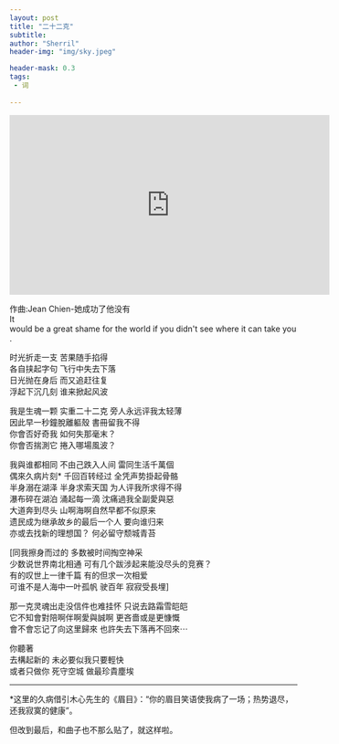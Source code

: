 ```yaml
---
layout: post
title: "二十二克"
subtitle: 
author: "Sherril"
header-img: "img/sky.jpeg"

header-mask: 0.3
tags:
 - 词
 
---
```


<iframe width="560" height="315" src="https://www.youtube.com/embed/KGX5Xc3Czxs" title="YouTube video player" frameborder="0" allow="accelerometer; autoplay; clipboard-write; encrypted-media; gyroscope; picture-in-picture" allowfullscreen></iframe>

作曲:Jean Chien-她成功了他没有    
It would be a great shame for the world if you didn't see where it can take you.


时光折走一支 苦果随手掐得    
各自挟起字句 飞行中失去下落    
日光抛在身后 而又追赶往复      
浮起下沉几刻 谁来掀起风波   


我是生魂一颗 实重二十二克 旁人永远评我太轻薄    
因此早一秒鐘脫離軀殼 書冊留我不得    
你會否好奇我 如何失那毫末？    
你會否揣測它 捲入哪場風波？  


我與谁都相同 不由己跌入人间 雷同生活千萬個    
偶來久病片刻* 千回百转经过 全凭声势掛起骨骼    
半身溺在湖泽 半身求索天国 为人评我所求得不得    
瀑布碎在湖泊 涌起每一滴 沈痛過我全副愛與惡    
大道奔到尽头 山啊海啊自然早都不似原来    
遗民成为继承故乡的最后一个人 要向谁归来    
亦或去找新的理想国？ 何必留守颓城青苔    


[同我擦身而过的 多数被时间掏空神采    
少数说世界南北相通 可有几个跋涉起来能没尽头的竞赛？    
有的叹世上一律千篇 有的但求一次相爱    
可谁不是人海中一叶孤帆 驶百年 寂寂受長埋]
   

那一克灵魂出走没信件也难挂怀 只说去路霜雪皑皑   
它不知會對陪啊伴啊愛與誠啊 更吝嗇或是更慷慨        
會不會忘记了向这里歸來 
也許失去下落再不回來⋯      


你聽著    
去構起新的 未必要似我只要輕快    
或者只做你 死守空城 做最珍貴塵埃    



-------

*这里的久病借引木心先生的《眉目》：“你的眉目笑语使我病了一场；热势退尽，还我寂寞的健康”。

但改到最后，和曲子也不那么贴了，就这样啦。